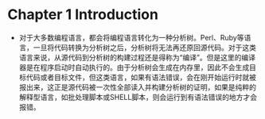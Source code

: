 # Chapter 1 Introduction

- 对于大多数编程语言，都会将编程语言转化为一种分析树。Perl、Ruby等语言，一旦将代码转换为分析树之后，分析树将无法再还原回源代码。对于这类语言来说，从源代码到分析树的构建过程还是得称为“编译”。但是这里的编译器是在程序启动时自动执行的。由于分析树会生成在内存里，因此不会生成目标代码或者目标文件，但这类语言，如果有语法错误，会在刚开始运行时就被报出来，这正是源代码被一次性全部读入并构建分析树的证明，如果是纯粹的解释型语言，如批处理脚本或SHELL脚本，则会运行到有语法错误的地方才会报错。